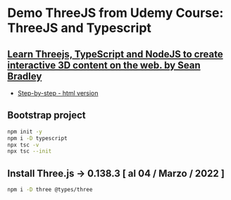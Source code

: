 # Demo ThreeJS from Udemy Course: ThreeJS and Typescript

## [Learn Threejs, TypeScript and NodeJS to create interactive 3D content on the web. by Sean Bradley](https://www.udemy.com/course/threejs-tutorials/)

- [Step-by-step - html version](https://sbcode.net/threejs/)

## Bootstrap project

```bash
npm init -y
npm i -D typescript
npx tsc -v
npx tsc --init
```

## Install Three.js -> 0.138.3 [ al 04 / Marzo / 2022 ]

```bash
npm i -D three @types/three
```
